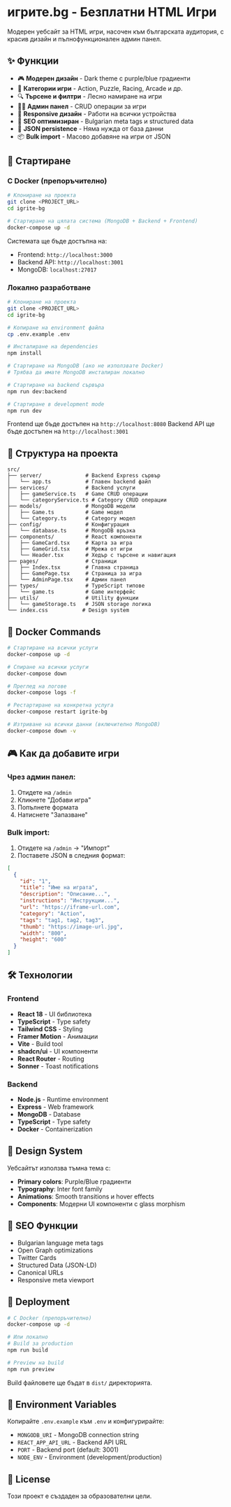 # игрите.bg - Безплатни HTML Игри

Модерен уебсайт за HTML игри, насочен към българската аудитория, с красив дизайн и пълнофункционален админ панел.

## ✨ Функции

- 🎮 **Модерен дизайн** - Dark theme с purple/blue градиенти
- 🎯 **Категории игри** - Action, Puzzle, Racing, Arcade и др.
- 🔍 **Търсене и филтри** - Лесно намиране на игри
- 👨‍💼 **Админ панел** - CRUD операции за игри
- 📱 **Responsive дизайн** - Работи на всички устройства
- 🚀 **SEO оптимизиран** - Bulgarian meta tags и structured data
- 💾 **JSON persistence** - Няма нужда от база данни
- 📦 **Bulk import** - Масово добавяне на игри от JSON

## 🚀 Стартиране

### С Docker (препоръчително)

```bash
# Клониране на проекта
git clone <PROJECT_URL>
cd igrite-bg

# Стартиране на цялата система (MongoDB + Backend + Frontend)
docker-compose up -d
```

Системата ще бъде достъпна на:
- Frontend: `http://localhost:3000`
- Backend API: `http://localhost:3001`
- MongoDB: `localhost:27017`

### Локално разработване

```bash
# Клониране на проекта
git clone <PROJECT_URL>
cd igrite-bg

# Копиране на environment файла
cp .env.example .env

# Инсталиране на dependencies
npm install

# Стартиране на MongoDB (ако не използвате Docker)
# Трябва да имате MongoDB инсталиран локално

# Стартиране на backend сървъра
npm run dev:backend

# Стартиране в development mode
npm run dev
```

Frontend ще бъде достъпен на `http://localhost:8080`
Backend API ще бъде достъпен на `http://localhost:3001`

## 📁 Структура на проекта

```
src/
├── server/              # Backend Express сървър
│   └── app.ts           # Главен backend файл
├── services/            # Backend услуги
│   ├── gameService.ts   # Game CRUD операции
│   └── categoryService.ts # Category CRUD операции
├── models/              # MongoDB модели
│   ├── Game.ts          # Game модел
│   └── Category.ts      # Category модел
├── config/              # Конфигурация
│   └── database.ts      # MongoDB връзка
├── components/          # React компоненти
│   ├── GameCard.tsx     # Карта за игра
│   ├── GameGrid.tsx     # Мрежа от игри
│   └── Header.tsx       # Хедър с търсене и навигация
├── pages/               # Страници
│   ├── Index.tsx        # Главна страница
│   ├── GamePage.tsx     # Страница за игра
│   └── AdminPage.tsx    # Админ панел
├── types/               # TypeScript типове
│   └── game.ts          # Game интерфейс
├── utils/               # Utility функции
│   └── gameStorage.ts   # JSON storage логика
└── index.css           # Design system
```

## 🐳 Docker Commands

```bash
# Стартиране на всички услуги
docker-compose up -d

# Спиране на всички услуги
docker-compose down

# Преглед на логове
docker-compose logs -f

# Рестартиране на конкретна услуга
docker-compose restart igrite-bg

# Изтриване на всички данни (включително MongoDB)
docker-compose down -v
```

## 🎮 Как да добавите игри

### Чрез админ панел:
1. Отидете на `/admin`
2. Кликнете "Добави игра"
3. Попълнете формата
4. Натиснете "Запазване"

### Bulk import:
1. Отидете на `/admin` → "Импорт"
2. Поставете JSON в следния формат:

```json
[
  {
    "id": "1",
    "title": "Име на играта",
    "description": "Описание...",
    "instructions": "Инструкции...",
    "url": "https://iframe-url.com",
    "category": "Action",
    "tags": "tag1, tag2, tag3",
    "thumb": "https://image-url.jpg",
    "width": "800",
    "height": "600"
  }
]
```

## 🛠️ Технологии

### Frontend
- **React 18** - UI библиотека
- **TypeScript** - Type safety
- **Tailwind CSS** - Styling
- **Framer Motion** - Анимации
- **Vite** - Build tool
- **shadcn/ui** - UI компоненти
- **React Router** - Routing
- **Sonner** - Toast notifications

### Backend
- **Node.js** - Runtime environment
- **Express** - Web framework
- **MongoDB** - Database
- **TypeScript** - Type safety
- **Docker** - Containerization

## 🎨 Design System

Уебсайтът използва тъмна тема с:
- **Primary colors**: Purple/Blue градиенти
- **Typography**: Inter font family
- **Animations**: Smooth transitions и hover effects
- **Components**: Модерни UI компоненти с glass morphism

## 📱 SEO Функции

- Bulgarian language meta tags
- Open Graph optimizations
- Twitter Cards
- Structured Data (JSON-LD)
- Canonical URLs
- Responsive meta viewport

## 🚧 Deployment

```bash
# С Docker (препоръчително)
docker-compose up -d

# Или локално
# Build за production
npm run build

# Preview на build
npm run preview
```

Build файловете ще бъдат в `dist/` директорията.

## 🔧 Environment Variables

Копирайте `.env.example` към `.env` и конфигурирайте:

- `MONGODB_URI` - MongoDB connection string
- `REACT_APP_API_URL` - Backend API URL
- `PORT` - Backend port (default: 3001)
- `NODE_ENV` - Environment (development/production)

## 📝 License

Този проект е създаден за образователни цели.